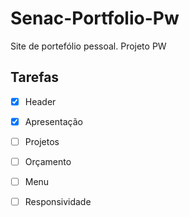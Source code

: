 # Senac-Portfolio-Pw
Site de portefólio pessoal. Projeto PW

## Tarefas

- [x] Header
- [x] Apresentação
- [ ] Projetos
- [ ] Orçamento
- [ ] Menu
- [ ] Responsividade

